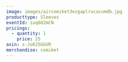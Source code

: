 ```yaml
---
image: images/aircomiket3ezgaplrucacumdb.jpg
producttype: Sleeves
eventId: iuq6O2mCN
pricings:
  - quantity: 1
    price: 25
asin: s-Jo625GGVR
merchandise: comiket
---
```

